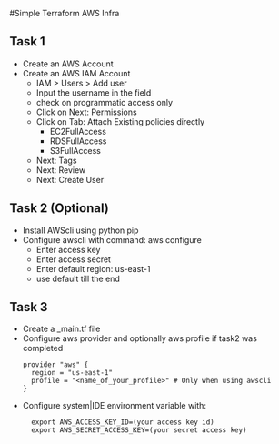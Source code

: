 #Simple Terraform AWS Infra

## Task 1

- Create an AWS Account
- Create an AWS IAM Account
  - IAM > Users > Add user
  - Input the username in the field
  - check on programmatic access only
  - Click on Next: Permissions
  - Click on Tab: Attach Existing policies directly
    - EC2FullAccess
    - RDSFullAccess
    - S3FullAccess
   - Next: Tags
   - Next: Review
   - Next: Create User
   
   
 ## Task 2 (Optional)
 
 - Install AWScli using python pip
 - Configure awscli with command: aws configure
   - Enter access key
   - Enter access secret
   - Enter default region: us-east-1
   - use default till the end
   
## Task 3 

- Create a _main.tf file 
- Configure aws provider and optionally aws profile if task2 was completed
   ```$hcl
   provider "aws" {
     region = "us-east-1"
     profile = "<name_of_your_profile>" # Only when using awscli 
   }
   ```
 - Configure system|IDE environment variable with:
   ```$xslt
     export AWS_ACCESS_KEY_ID=(your access key id)
     export AWS_SECRET_ACCESS_KEY=(your secret access key)
   ```
  
